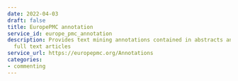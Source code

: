 ```yaml
---
date: 2022-04-03
draft: false
title: EuropePMC annotation
service_id: europe_pmc_annotation
description: Provides text mining annotations contained in abstracts and open access
  full text articles
service_url: https://europepmc.org/Annotations
categories:
- commenting
---
```



